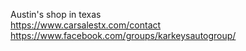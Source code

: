 



Austin's  shop in texas    
https://www.carsalestx.com/contact     
https://www.facebook.com/groups/karkeysautogroup/     





